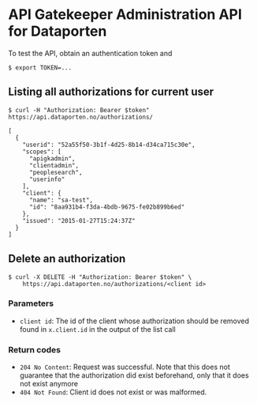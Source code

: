 # API Gatekeeper Administration API for Dataporten

To test the API, obtain an authentication token and

    $ export TOKEN=...

## Listing all authorizations for current user

    $ curl -H "Authorization: Bearer $token" https://api.dataporten.no/authorizations/

    [
      {
        "userid": "52a55f50-3b1f-4d25-8b14-d34ca715c30e",
        "scopes": [
          "apigkadmin",
          "clientadmin",
          "peoplesearch",
          "userinfo"
        ],
        "client": {
          "name": "sa-test",
          "id": "8aa931b4-f3da-4bdb-9675-fe02b899b6ed"
        },
        "issued": "2015-01-27T15:24:37Z"
      }
    ]

## Delete an authorization

    $ curl -X DELETE -H "Authorization: Bearer $token" \
        https://api.dataporten.no/authorizations/<client id>

### Parameters

- `client id`: The id of the client whose authorization should be removed found in `x.client.id` in the output of the list call

### Return codes

- `204 No Content`: Request was successful. Note that this does not guarantee that the authorization did exist beforehand, only that it does not exist anymore
- `404 Not Found`: Client id does not exist or was malformed.
